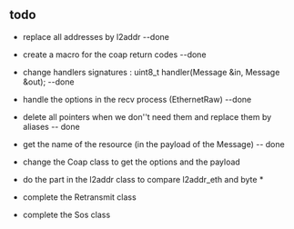 ## todo

* replace all addresses by l2addr --done
* create a macro for the coap return codes --done
* change handlers signatures : uint8_t handler(Message &in, Message &out); --done
* handle the options in the recv process (EthernetRaw) --done
* delete all pointers when we don''t need them and replace them by aliases -- done
* get the name of the resource (in the payload of the Message) -- done

* change the Coap class to get the options and the payload
* do the part in the l2addr class to compare l2addr_eth and byte *
* complete the Retransmit class
* complete the Sos class
